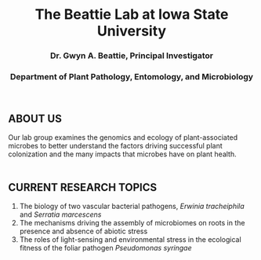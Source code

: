 **<h1 align="center">The Beattie Lab at Iowa State University</h1>**
  
**<h3 align="center">Dr. Gwyn A. Beattie, Principal Investigator</h3>**
**<h3 align="center">Department of Plant Pathology, Entomology, and Microbiology</h3>**
<br/>

## ABOUT US
Our lab group examines the genomics and ecology of plant-associated microbes to better understand the factors driving successful plant colonization and the many impacts that microbes have on plant health.  
<br/>

## CURRENT RESEARCH TOPICS
1. The biology of two vascular bacterial pathogens, *Erwinia tracheiphila* and *Serratia marcescens*
2. The mechanisms driving the assembly of microbiomes on roots in the presence and absence of abiotic stress
3. The roles of light-sensing and environmental stress in the ecological fitness of the foliar pathogen *Pseudomonas syringae*
